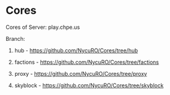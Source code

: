 # Cores


Cores of Server: play.chpe.us

Branch:

   1) hub - https://github.com/NycuRO/Cores/tree/hub

   2) factions - https://github.com/NycuRO/Cores/tree/factions

   3) proxy - https://github.com/NycuRO/Cores/tree/proxy

   3) skyblock - https://github.com/NycuRO/Cores/tree/skyblock
